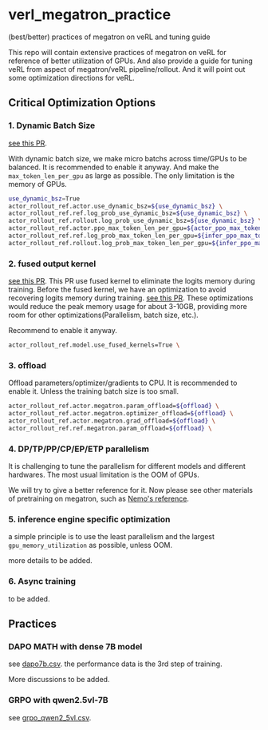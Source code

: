 # verl_megatron_practice
(best/better) practices of megatron on veRL and tuning guide

This repo will contain extensive practices of megatron on veRL for reference of better utilization of GPUs. And also provide a guide for tuning veRL from aspect of megatron/veRL pipeline/rollout. And it will point out some optimization directions for veRL.


## Critical Optimization Options
### 1. Dynamic Batch Size
[see this PR](https://github.com/volcengine/verl/pull/1617). 

With dynamic batch size, we make micro batchs across time/GPUs to be balanced. It is recommended to enable it anyway.
And make the `max_token_len_per_gpu` as large as possible. The only limitation is the memory of GPUs.

```bash
use_dynamic_bsz=True
actor_rollout_ref.actor.use_dynamic_bsz=${use_dynamic_bsz} \
actor_rollout_ref.ref.log_prob_use_dynamic_bsz=${use_dynamic_bsz} \
actor_rollout_ref.rollout.log_prob_use_dynamic_bsz=${use_dynamic_bsz} \
actor_rollout_ref.actor.ppo_max_token_len_per_gpu=${actor_ppo_max_token_len} \
actor_rollout_ref.ref.log_prob_max_token_len_per_gpu=${infer_ppo_max_token_len} \
actor_rollout_ref.rollout.log_prob_max_token_len_per_gpu=${infer_ppo_max_token_len} \
```


### 2. fused output kernel
[see this PR](https://github.com/volcengine/verl/pull/2103). This PR use fused kernel to eliminate the logits memory during training.
Before the fused kernel, we have an optimization to avoid recovering logits memory during training. [see this PR](https://github.com/volcengine/verl/pull/1629). 
These optimizations would reduce the peak memory usage for about 3-10GB, providing more room for other optimizations(Parallelism, batch size, etc.).

Recommend to enable it anyway.
```bash
actor_rollout_ref.model.use_fused_kernels=True \
```

### 3. offload
Offload parameters/optimizer/gradients to CPU. 
It is recommended to enable it. Unless the training batch size is too small.
```bash
actor_rollout_ref.actor.megatron.param_offload=${offload} \
actor_rollout_ref.actor.megatron.optimizer_offload=${offload} \
actor_rollout_ref.actor.megatron.grad_offload=${offload} \
actor_rollout_ref.ref.megatron.param_offload=${offload} \
```

### 4. DP/TP/PP/CP/EP/ETP parallelism
It is challenging to tune the parallelism for different models and different hardwares. The most usual limitation is the OOM of GPUs. 

We will try to give a better reference for it. Now please see other materials of pretraining on megatron, such as [Nemo's reference](https://github.com/NVIDIA/NeMo/blob/main/scripts/performance/recommended_model_configs/model_configs_h100.csv).

### 5. inference engine specific optimization
a simple principle is to use the least parallelism and the largest `gpu_memory_utilization` as possible, unless OOM.

more details to be added.


### 6. Async training
to be added.





## Practices

### DAPO MATH with dense 7B model
see [dapo7b.csv](./dapo7b.csv).
the performance data is the 3rd step of training.

More discussions to be added.







### GRPO with qwen2.5vl-7B
see [grpo_qwen2_5vl.csv](./grpo_qwen2_5vl.csv).






